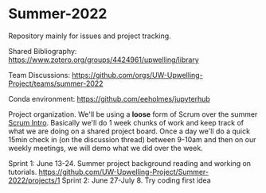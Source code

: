 # Summer-2022

Repository mainly for issues and project tracking.

Shared Bibliography: https://www.zotero.org/groups/4424961/upwelling/library

Team Discussions: https://github.com/orgs/UW-Upwelling-Project/teams/summer-2022

Conda environment: https://github.com/eeholmes/jupyterhub

Project organization. We'll be using a **loose** form of Scrum over the summer [Scrum Intro](https://www.youtube.com/watch?v=9TycLR0TqFA&ab_channel=Uzility). Basically we'll do 1 week chunks of work and keep track of what we are doing on a shared project board. Once a day we'll do a quick 15min check in (on the discussion thread) between 9-10am and then on our weekly meetings, we will demo what we did over the week.

Sprint 1: June 13-24. Summer project background reading and working on tutorials. https://github.com/UW-Upwelling-Project/Summer-2022/projects/1
Sprint 2: June 27-July 8. Try coding first idea
